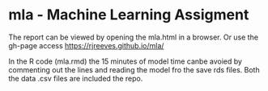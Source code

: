# mla - Machine Learning Assigment 
The report can be viewed by opening the mla.html in a browser. Or use the gh-page access https://rjreeves.github.io/mla/

In the R code (mla.rmd) the 15 minutes of model time canbe avoied by commenting out the lines and reading the model fro the save rds files.
Both the data .csv files are included the repo.
